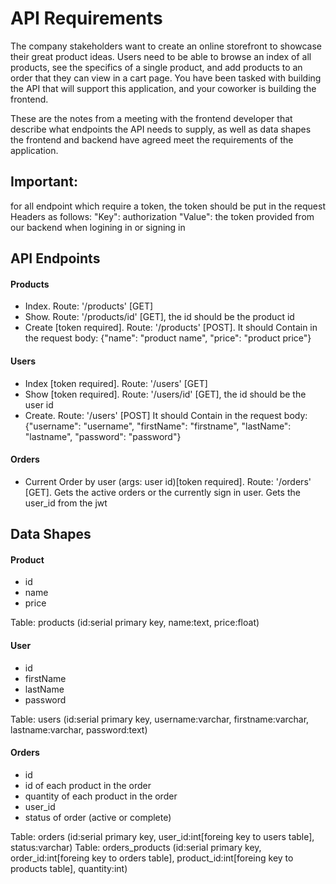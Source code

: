 # API Requirements

The company stakeholders want to create an online storefront to showcase their great product ideas. Users need to be able to browse an index of all products, see the specifics of a single product, and add products to an order that they can view in a cart page. You have been tasked with building the API that will support this application, and your coworker is building the frontend.

These are the notes from a meeting with the frontend developer that describe what endpoints the API needs to supply, as well as data shapes the frontend and backend have agreed meet the requirements of the application.

## Important:

for all endpoint which require a token, the token should be put in the request Headers as follows:
"Key": authorization
"Value": the token provided from our backend when logining in or signing in

## API Endpoints

#### Products

- Index. Route: '/products' [GET]
- Show. Route: '/products/id' [GET], the id should be the product id
- Create [token required]. Route: '/products' [POST].
  It should Contain in the request body:
  {"name": "product name",
  "price": "product price"}

#### Users

- Index [token required]. Route: '/users' [GET]
- Show [token required]. Route: '/users/id' [GET], the id should be the user id
- Create. Route: '/users' [POST]
  It should Contain in the request body:
  {"username": "username",
  "firstName": "firstname",
  "lastName": "lastname",
  "password": "password"}

#### Orders

- Current Order by user (args: user id)[token required]. Route: '/orders' [GET].
  Gets the active orders or the currently sign in user. Gets the user_id from the jwt

## Data Shapes

#### Product

- id
- name
- price

Table: products (id:serial primary key, name:text, price:float)

#### User

- id
- firstName
- lastName
- password

Table: users (id:serial primary key, username:varchar, firstname:varchar, lastname:varchar, password:text)

#### Orders

- id
- id of each product in the order
- quantity of each product in the order
- user_id
- status of order (active or complete)

Table: orders (id:serial primary key, user_id:int[foreing key to users table], status:varchar)
Table: orders_products (id:serial primary key, order_id:int[foreing key to orders table], product_id:int[foreing key to products table], quantity:int)
